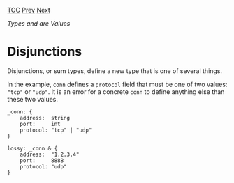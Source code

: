 [TOC](Readme.md) [Prev](unification.md) [Next](defaults.md)

_Types ~~and~~ are Values_

# Disjunctions

Disjunctions, or sum types, define a new type that is one of several things.

In the example, `conn` defines a `protocol` field that must be one of two
values: `"tcp"` or `"udp"`.
It is an error for a concrete `conn`
to define anything else than these two values.

<!-- CUE editor -->
```
_conn: {
    address:  string
    port:     int
    protocol: "tcp" | "udp"
}

lossy: _conn & {
    address:  "1.2.3.4"
    port:     8888
    protocol: "udp"
}
```
